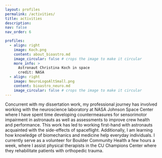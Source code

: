 ```yaml
---
layout: profiles
permalink: /activities/
title: activities
description: 
nav: false
nav_order: 6

profiles:
  - align: right
    image: Koch.png
    content: about_bioastro.md
    image_circular: false # crops the image to make it circular
    more_info: >
      Astronaut Christina Koch in space
      credit: NASA
  - align: right
    image: NeuroLogoAltSmall.png
    content: bioastro_neuro.md
    image_circular: false # crops the image to make it circular
---
```


Concurrent with my dissertation work, my professional journey has involved working with the neuroscience laboratory at NASA Johnson Space Center where I have spent time developing countermeasures for sensorimotor impairment in astronauts as well as assessments to improve crew health and performance. This work has led to working first-hand with astronauts acquainted with the side-effects of spaceflight. Additionally, I am learning how knowledge of biomechanics and medicine help everyday individuals. I currently serve as a volunteer for Boulder Community Health a few hours a week, where I assist physical therapists in the CU Champions Center where they rehabilitate patients with orthopedic trauma.